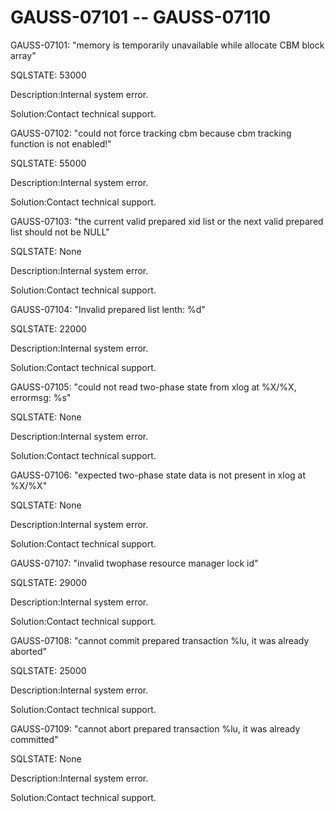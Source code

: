 # GAUSS-07101 -- GAUSS-07110<a name="EN-US_TOPIC_0302072942"></a>

GAUSS-07101: "memory is temporarily unavailable while allocate CBM block array"

SQLSTATE: 53000

Description:Internal system error.

Solution:Contact technical support.

GAUSS-07102: "could not force tracking cbm because cbm tracking function is not enabled!"

SQLSTATE: 55000

Description:Internal system error.

Solution:Contact technical support.

GAUSS-07103: "the current valid prepared xid list or the next valid prepared list should not be NULL"

SQLSTATE: None

Description:Internal system error.

Solution:Contact technical support.

GAUSS-07104: "Invalid prepared list lenth: %d"

SQLSTATE: 22000

Description:Internal system error.

Solution:Contact technical support.

GAUSS-07105: "could not read two-phase state from xlog at %X/%X, errormsg: %s"

SQLSTATE: None

Description:Internal system error.

Solution:Contact technical support.

GAUSS-07106: "expected two-phase state data is not present in xlog at %X/%X"

SQLSTATE: None

Description:Internal system error.

Solution:Contact technical support.

GAUSS-07107: "invalid twophase resource manager lock id"

SQLSTATE: 29000

Description:Internal system error.

Solution:Contact technical support.

GAUSS-07108: "cannot commit prepared transaction %lu, it was already aborted"

SQLSTATE: 25000

Description:Internal system error.

Solution:Contact technical support.

GAUSS-07109: "cannot abort prepared transaction %lu, it was already committed"

SQLSTATE: None

Description:Internal system error.

Solution:Contact technical support.

